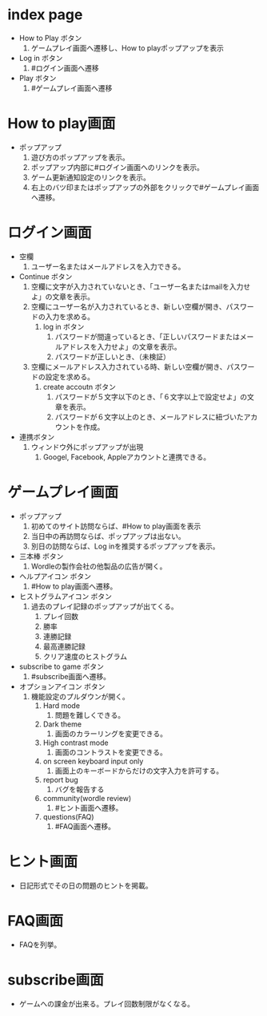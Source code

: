 # index page
- How to Play ボタン
  1. ゲームプレイ画面へ遷移し、How to playポップアップを表示
- Log in ボタン
  1. #ログイン画面へ遷移
- Play ボタン
  1. #ゲームプレイ画面へ遷移

# How to play画面
- ポップアップ
  1. 遊び方のポップアップを表示。
  1. ポップアップ内部に#ログイン画面へのリンクを表示。
  1. ゲーム更新通知設定のリンクを表示。
  1. 右上のバツ印またはポップアップの外部をクリックで#ゲームプレイ画面へ遷移。

# ログイン画面
- 空欄
  1. ユーザー名またはメールアドレスを入力できる。    
- Continue ボタン
  1. 空欄に文字が入力されていないとき、「ユーザー名またはmailを入力せよ」の文章を表示。
  1. 空欄にユーザー名が入力されているとき、新しい空欄が開き、パスワードの入力を求める。
     1. log in ボタン
        1. パスワードが間違っているとき、「正しいパスワードまたはメールアドレスを入力せよ」の文章を表示。
        1. パスワードが正しいとき、（未検証）
  1. 空欄にメールアドレス入力されている時、新しい空欄が開き、パスワードの設定を求める。
     1. create accoutn ボタン
        1. パスワードが５文字以下のとき、「６文字以上で設定せよ」の文章を表示。
        1. パスワードが６文字以上のとき、メールアドレスに紐づいたアカウントを作成。
- 連携ボタン
  1. ウィンドウ外にポップアップが出現
     1. Googel, Facebook, Appleアカウントと連携できる。

# ゲームプレイ画面 
- ポップアップ
  1. 初めてのサイト訪問ならば、#How to play画面を表示
  1. 当日中の再訪問ならば、ポップアップは出ない。
  1. 別日の訪問ならば、Log inを推奨するポップアップを表示。
- 三本棒 ボタン
  1. Wordleの製作会社の他製品の広告が開く。
- ヘルプアイコン ボタン
  1. #How to play画面へ遷移。
- ヒストグラムアイコン ボタン
  1. 過去のプレイ記録のポップアップが出てくる。
     1. プレイ回数
     1. 勝率
     1. 連勝記録
     1. 最高連勝記録
     1. クリア速度のヒストグラム
- subscribe to game ボタン
  1. #subscribe画面へ遷移。
- オプションアイコン ボタン
  1. 機能設定のプルダウンが開く。
     1. Hard mode
        1. 問題を難しくできる。
     1. Dark theme
        1. 画面のカラーリングを変更できる。
     1. High contrast mode
        1. 画面のコントラストを変更できる。
     1. on screen keyboard input only
        1. 画面上のキーボードからだけの文字入力を許可する。
     1. report bug
        1. バグを報告する
     1. community(wordle review)
        1. #ヒント画面へ遷移。
     1. questions(FAQ)
        1. #FAQ画面へ遷移。

# ヒント画面
- 日記形式でその日の問題のヒントを掲載。
# FAQ画面
- FAQを列挙。
# subscribe画面
- ゲームへの課金が出来る。プレイ回数制限がなくなる。